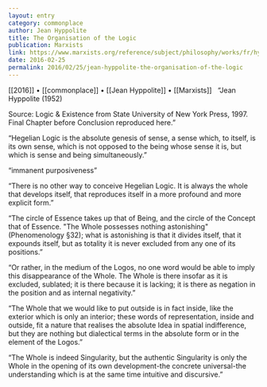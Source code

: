 ```yaml
---
layout: entry
category: commonplace
author: Jean Hyppolite
title: The Organisation of the Logic
publication: Marxists
link: https://www.marxists.org/reference/subject/philosophy/works/fr/hyppolit.htm
date: 2016-02-25
permalink: 2016/02/25/jean-hyppolite-the-organisation-of-the-logic
---
```


[[2016]] • [[commonplace]] • [[Jean Hyppolite]] • [[Marxists]]
 
“Jean Hyppolite (1952)

Source: Logic & Existence from State University of New York Press, 1997. Final Chapter before Conclusion reproduced here.”

“Hegelian Logic is the absolute genesis of sense, a sense which, to itself, is its own sense, which is not opposed to the being whose sense it is, but which is sense and being simultaneously.”

“immanent purposiveness”

“There is no other way to conceive Hegelian Logic. It is always the whole that develops itself, that reproduces itself in a more profound and more explicit form.”

“The circle of Essence takes up that of Being, and the circle of the Concept that of Essence. "The Whole possesses nothing astonishing" (Phenomenology §32); what is astonishing is that it divides itself, that it expounds itself, but as totality it is never excluded from any one of its positions.”

“Or rather, in the medium of the Logos, no one word would be able to imply this disappearance of the Whole. The Whole is there insofar as it is excluded, sublated; it is there because it is lacking; it is there as negation in the position and as internal negativity.”

“The Whole that we would like to put outside is in fact inside, like the exterior which is only an interior; these words of representation, inside and outside, fit a nature that realises the absolute Idea in spatial indifference, but they are nothing but dialectical terms in the absolute form or in the element of the Logos.”

“The Whole is indeed Singularity, but the authentic Singularity is only the Whole in the opening of its own development-the concrete universal-the understanding which is at the same time intuitive and discursive.”


